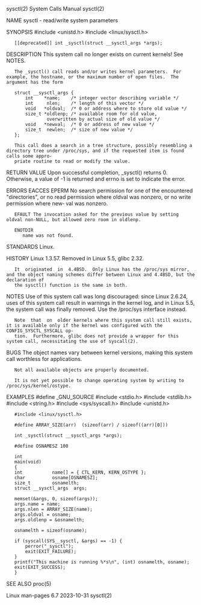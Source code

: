 sysctl(2)							      System Calls Manual							     sysctl(2)

NAME
       sysctl - read/write system parameters

SYNOPSIS
       #include <unistd.h>
       #include <linux/sysctl.h>

       [[deprecated]] int _sysctl(struct __sysctl_args *args);

DESCRIPTION
       This system call no longer exists on current kernels!  See NOTES.

       The _sysctl() call reads and/or writes kernel parameters.  For example, the hostname, or the maximum number of open files.  The argument has the form

	   struct __sysctl_args {
	       int    *name;	/* integer vector describing variable */
	       int     nlen;	/* length of this vector */
	       void   *oldval;	/* 0 or address where to store old value */
	       size_t *oldlenp; /* available room for old value,
				   overwritten by actual size of old value */
	       void   *newval;	/* 0 or address of new value */
	       size_t  newlen;	/* size of new value */
	   };

       This call does a search in a tree structure, possibly resembling a directory tree under /proc/sys, and if the requested item is found calls some appro‐
       priate routine to read or modify the value.

RETURN VALUE
       Upon successful completion, _sysctl() returns 0.	 Otherwise, a value of -1 is returned and errno is set to indicate the error.

ERRORS
       EACCES
       EPERM  No search permission for one of the encountered "directories", or no read permission where oldval was nonzero, or no write permission where new‐
	      val was nonzero.

       EFAULT The invocation asked for the previous value by setting oldval non-NULL, but allowed zero room in oldlenp.

       ENOTDIR
	      name was not found.

STANDARDS
       Linux.

HISTORY
       Linux 1.3.57.  Removed in Linux 5.5, glibc 2.32.

       It  originated  in  4.4BSD.  Only Linux has the /proc/sys mirror, and the object naming schemes differ between Linux and 4.4BSD, but the declaration of
       the sysctl() function is the same in both.

NOTES
       Use of this system call was long discouraged: since Linux 2.6.24, uses of this system call result in warnings in the kernel log, and in Linux 5.5,  the
       system call was finally removed.	 Use the /proc/sys interface instead.

       Note  that  on  older kernels where this system call still exists, it is available only if the kernel was configured with the CONFIG_SYSCTL_SYSCALL op‐
       tion.  Furthermore, glibc does not provide a wrapper for this system call, necessitating the use of syscall(2).

BUGS
       The object names vary between kernel versions, making this system call worthless for applications.

       Not all available objects are properly documented.

       It is not yet possible to change operating system by writing to /proc/sys/kernel/ostype.

EXAMPLES
       #define _GNU_SOURCE
       #include <stdio.h>
       #include <stdlib.h>
       #include <string.h>
       #include <sys/syscall.h>
       #include <unistd.h>

       #include <linux/sysctl.h>

       #define ARRAY_SIZE(arr)	(sizeof(arr) / sizeof((arr)[0]))

       int _sysctl(struct __sysctl_args *args);

       #define OSNAMESZ 100

       int
       main(void)
       {
	   int			 name[] = { CTL_KERN, KERN_OSTYPE };
	   char			 osname[OSNAMESZ];
	   size_t		 osnamelth;
	   struct __sysctl_args	 args;

	   memset(&args, 0, sizeof(args));
	   args.name = name;
	   args.nlen = ARRAY_SIZE(name);
	   args.oldval = osname;
	   args.oldlenp = &osnamelth;

	   osnamelth = sizeof(osname);

	   if (syscall(SYS__sysctl, &args) == -1) {
	       perror("_sysctl");
	       exit(EXIT_FAILURE);
	   }
	   printf("This machine is running %*s\n", (int) osnamelth, osname);
	   exit(EXIT_SUCCESS);
       }

SEE ALSO
       proc(5)

Linux man-pages 6.7							  2023-10-31								     sysctl(2)
